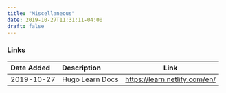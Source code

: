 ```yaml
---
title: "Miscellaneous"
date: 2019-10-27T11:31:11-04:00
draft: false
---
```


### Links

|Date Added|Description|Link|
|:---|:---|---|
|2019-10-27| Hugo Learn Docs | https://learn.netlify.com/en/ |